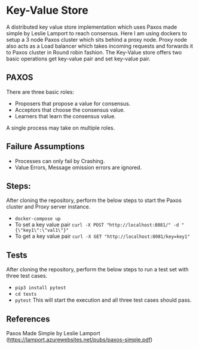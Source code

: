 # Key-Value Store
A distributed key value store implementation which uses Paxos made simple by Leslie Lamport to reach consensus.
Here I am using dockers to setup a 3 node Paxos cluster which sits behind a proxy node.
Proxy node also acts as a Load balancer which takes incoming requests and forwards it to Paxos cluster in Round robin fashion.
The Key-Value store offers two basic operations get key-value pair and set key-value pair.

 ## PAXOS
 There are three basic roles:
  * Proposers that propose a value for consensus.
  * Acceptors that choose the consensus value.
  * Learners that learn the consensus value.
  
  A single process may take on multiple roles.
  
 ## Failure Assumptions
 * Processes can only fail by Crashing.
 * Value Errors, Message omission errors are ignored.

  ## Steps:
  After cloning the repository, perform the below steps to start the Paxos cluster and Proxy server instance.

  * ```docker-compose up```
  * To set a key value pair
    ```curl -X POST "http://localhost:8081/" -d "{\"key1\":\"val1\"}"```
  * To get a key value pair 
    ```curl -X GET "http://localhost:8081/key=key1"```
    
  ## Tests
  After cloning the repository, perform the below steps to run a test set with three test cases.
  
  * ```pip3 install pytest```
  * ```cd tests```
  * ```pytest``` This will start the execution and all three test cases should pass.
  
 ## References
 Paxos Made Simple by Leslie Lamport (https://lamport.azurewebsites.net/pubs/paxos-simple.pdf)
 
